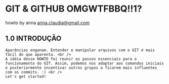 # GIT & GITHUB OMGWTFBBQ!!1? <br />
howto by anna <anna.claudia@gmail.com>


## 1.0 INTRODUÇÃO
    Aparências enganam. Entender e manipular arquivos com o GIT é mais fácil do que aparenta. <br />
    A idéia desse HOWTO foi reunir os passos essenciais para o funcionamento do GIT. Assim, podemos nos adaptar aos comandos iniciais e posteriormente incentivar outros grupos a ficarem mais influentes com os commits. :) <br />
    Let's get started!

